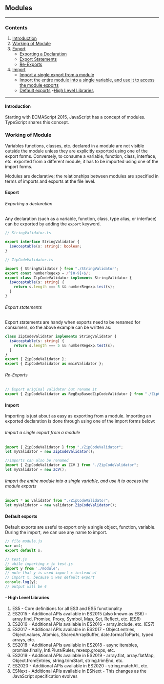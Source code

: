 ## Modules
---
### Contents
1. [Introduction](#Introduction)
2. [Working of Module](#working)
3. [Export](#Export)
    - [Exporting a Declaration](#Exporting)
    - [Export Statements](#statements)
    - [Re-Exports](#Re-Exports)
4. [Import](#Import)
    - [Import a single export from a module](#single)
    - [Import the entire module into a single variable, and use it to access the module exports](#entire)
    - [Default exports](#Default)
    -[High Level Libraries](#High)

---
#### Introduction 
Starting with ECMAScript 2015, JavaScript has a concept of modules. TypeScript shares this concept.

### Working of Module
Variables functions, classes, etc. declared in a module are not visible outside the module unless they are explicitly exported using one of the export forms. Conversely, to consume a variable, function, class, interface, etc. exported from a different module, it has to be imported using one of the import forms.

Modules are declarative; the relationships between modules are specified in terms of imports and exports at the file level.

#### Export 
 ###### Exporting a declaration
Any declaration (such as a variable, function, class, type alias, or interface) can be exported by adding the `export` keyword.

``` typescript
// StringValidator.ts

export interface StringValidator {
  isAcceptable(s: string): boolean;
}
```
``` typescript
// ZipCodeValidator.ts

import { StringValidator } from "./StringValidator";
export const numberRegexp = /^[0-9]+$/;
export class ZipCodeValidator implements StringValidator {
  isAcceptable(s: string) {
    return s.length === 5 && numberRegexp.test(s);
  }
}
```

###### Export statements
Export statements are handy when exports need to be renamed for consumers, so the above example can be written as:
``` ts
class ZipCodeValidator implements StringValidator {
  isAcceptable(s: string) {
    return s.length === 5 && numberRegexp.test(s);
  }
}
export { ZipCodeValidator };
export { ZipCodeValidator as mainValidator };
```

###### Re-Exports 
``` ts
// Export original validator but rename it
export { ZipCodeValidator as RegExpBasedZipCodeValidator } from "./ZipCodeValidator";
```

#### Import
Importing is just about as easy as exporting from a module. Importing an exported declaration is done through using one of the import forms below:

###### Import a single export from a module
``` ts
import { ZipCodeValidator } from "./ZipCodeValidator";
let myValidator = new ZipCodeValidator();

//imports can also be renamed
import { ZipCodeValidator as ZCV } from "./ZipCodeValidator";
let myValidator = new ZCV();

```

###### Import the entire module into a single variable, and use it to access the module exports
``` ts
import * as validator from "./ZipCodeValidator";
let myValidator = new validator.ZipCodeValidator();
```

#### Default exports
Default exports are useful to export only a single object, function, variable. During the import, we can use any name to import.
``` ts
// file module.js
var x=4;
export default x;

// test.js
// while importing x in test.js
import y from './module';
// note that y is used import x instead of
// import x, because x was default export
console.log(y);		
// output will be 4

```


#### - High Level Libraries
1. ES5 - Core definitions for all ES3 and ES5 functionality
2. ES2015 - Additional APIs available in ES2015 (also known as ES6) - array.find, Promise, Proxy, Symbol, Map, Set, Reflect, etc. (ES6)
3. ES2016 - Additional APIs available in ES2016 - array.include, etc. (ES7)
4. ES2017 - 	Additional APIs available in ES2017 - Object.entries, Object.values, Atomics, SharedArrayBuffer, date.formatToParts, typed arrays, etc.
5. ES2018 - Additional APIs available in ES2018 - async iterables, promise.finally, Intl.PluralRules, rexexp.groups, etc.
6. ES2019 - Additional APIs available in ES2019 - array.flat, array.flatMap, Object.fromEntries, string.trimStart, string.trimEnd, etc.
7. ES2020 - Additional APIs available in ES2020 - string.matchAll, etc.
8. ESNext - Additional APIs available in ESNext - This changes as the JavaScript specification evolves